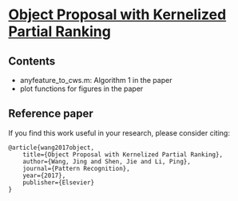 
# [Object Proposal with Kernelized Partial Ranking](https://www.sciencedirect.com/science/article/pii/S0031320317301334)


## Contents

* anyfeature_to_cws.m: Algorithm 1 in the paper
* plot functions for figures in the paper

## Reference paper

If you find this work useful in your research, please consider citing:

```
@article{wang2017object,
    title={Object Proposal with Kernelized Partial Ranking},
    author={Wang, Jing and Shen, Jie and Li, Ping},
    journal={Pattern Recognition},
    year={2017},
    publisher={Elsevier}
}
```
